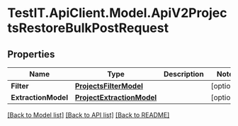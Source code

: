 # TestIT.ApiClient.Model.ApiV2ProjectsRestoreBulkPostRequest

## Properties

Name | Type | Description | Notes
------------ | ------------- | ------------- | -------------
**Filter** | [**ProjectsFilterModel**](ProjectsFilterModel.md) |  | [optional] 
**ExtractionModel** | [**ProjectExtractionModel**](ProjectExtractionModel.md) |  | [optional] 

[[Back to Model list]](../README.md#documentation-for-models) [[Back to API list]](../README.md#documentation-for-api-endpoints) [[Back to README]](../README.md)

